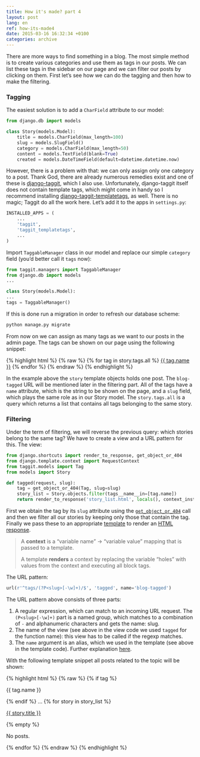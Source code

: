 ```yaml
---
title: How it's made? part 4
layout: post
lang: en
ref: how-its-made4
date: 2015-03-16 16:32:34 +0100
categories: archive
---
```


There are more ways to find something in a blog. The most simple method is to create various categories and use them as tags in our posts. We can list these tags in the sidebar on our page and we can filter our posts by clicking on them. First let’s see how we can do the tagging and then how to make the filtering.

### Tagging

The easiest solution is to add a `CharField` attribute to our model:

```python
from django.db import models

class Story(models.Model):
    title = models.CharField(max_length=100)
    slug = models.SlugField()
    category = models.CharField(max_length=50)
    content = models.TextField(blank=True)
    created = models.DateTimeField(default=datetime.datetime.now)
```

However, there is a problem with that: we can only assign only one category to a post. Thank God, there are already numerous remedies exist and one of these is [django-taggit](https://django-taggit.readthedocs.org/en/latest/), which I also use. Unfortunately, django-taggit itself does not contain template tags, which might come in handy so I recommend installing [django-taggit-templatetags](https://github.com/feuervogel/django-taggit-templatetags/
), as well. There is no magic; Taggit do all the work here. Let’s add it to the apps in `settings.py`:

```python
INSTALLED_APPS = (
    ...
    'taggit',
    'taggit_templatetags',
    ...
)
```

Import `TaggableManager` class in our model and replace our simple `category` field (you’d better call it `tags` now):

```python
from taggit.managers import TaggableManager
from django.db import models
...

class Story(models.Model):
...
tags = TaggableManager()
```

If this is done run a migration in order to refresh our database scheme:

```bash
python manage.py migrate
```

From now on we can assign as many tags as we want to our posts in the admin page. The tags can be shown on our page using the following snippet:

{% highlight html %}
{% raw %}
{% for tag in story.tags.all %}
    <a href="{% url 'blog-tagged' tag.slug %}">{{ tag.name }}</a>
{% endfor %}
{% endraw %}
{% endhighlight %}

In the example above the `story` template objects holds one post. The `blog-tagged` URL will be mentioned later in the filtering part. All of the tags have a `name` attribute, which is the string to be shown on the page, and a `slug` field, which plays the same role as in our Story model. The `story.tags.all` is a query which returns a list that contains all tags belonging to the same story.

### Filtering

Under the term of filtering, we will reverse the previous query: which stories belong to the same tag? We have to create a view and a URL pattern for this. The view:

```python
from django.shortcuts import render_to_response, get_object_or_404
from django.template.context import RequestContext
from taggit.models import Tag
from models import Story

def tagged(request, slug):
    tag = get_object_or_404(Tag, slug=slug)
    story_list = Story.objects.filter(tags__name__in=[tag.name])
    return render_to_response('story_list.html', locals(), context_instance=RequestContext(request))
```

First we obtain the tag by its `slug` attribute using the [`get_object_or_404`](https://docs.djangoproject.com/en/1.6/topics/http/shortcuts/#get-object-or-404) call and then we filter all our stories by keeping only those that contain the tag. Finally we pass these to an appropriate [template](https://docs.djangoproject.com/en/1.6/ref/templates/api/#basics) to render an [HTML response](https://docs.djangoproject.com/en/1.6/topics/http/shortcuts/#render-to-response).

> A __context__ is a “variable name” -> “variable value” mapping that is passed to a template.
>
> A template __renders__ a context by replacing the variable “holes” with values from the context and executing all block tags.

The URL pattern:

```python
url(r'^tags/(?P<slug>[-\w]+)/$', 'tagged', name='blog-tagged')
```

The URL pattern above consists of three parts:

1. A regular expression, which can match to an incoming URL request. The `(P<slug>[-\w]+)` part is a named group, which matches to a combination of `-` and alphanumeric characters and gets the name: slug.
2. The name of the view (see above in the view code we used `tagged` for the function name): this view has to be called if the regexp matches.
3. The `name` argument is an alias, which we used in the template (see above in the template code). Further explanation [here](https://docs.djangoproject.com/en/1.6/topics/http/urls/#reverse-resolution-of-urls).

With the following template snippet all posts related to the topic will be shown:

{% highlight html %}
{% raw %}
{% if tag %}
    <p>{{ tag.name }}</p>
{% endif %}
...
{% for story in story_list %}
    <p><a href="{{ story.get_absolute_url }}">{{ story.title }}</a></p>
{% empty %}
    <p>No posts.</p>
{% endfor %}
{% endraw %}
{% endhighlight %}
